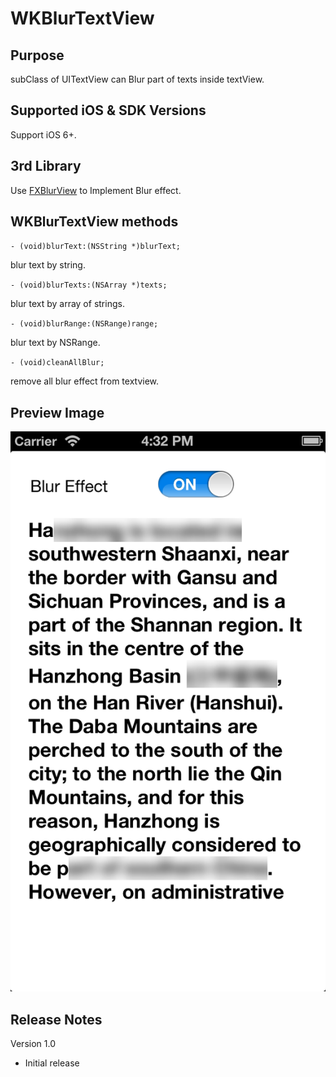 WKBlurTextView
==============

Purpose
--------------
subClass of UITextView can Blur part of texts inside textView.

Supported iOS & SDK Versions
-----------------------------
Support iOS 6+.


3rd Library
--------------------
Use [FXBlurView](https://github.com/nicklockwood/FXBlurView) to Implement Blur effect.

WKBlurTextView methods
-----------------------
  
`- (void)blurText:(NSString *)blurText;`

blur text by string.
  
`- (void)blurTexts:(NSArray *)texts;`

blur text by array of strings.
  
`- (void)blurRange:(NSRange)range;`

blur text by NSRange.

`- (void)cleanAllBlur;`

remove all blur effect from textview.

Preview Image
-----------------
![preview image](demo_img_1.png)


Release Notes
-----------------

Version 1.0

- Initial release
